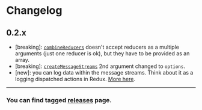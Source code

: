 # Changelog

## 0.2.x

* [breaking]: [`combineReducers`](https://dacz.github.io/rxr/docs/api/combineReducers.html) doesn't accept reducers as a multiple arguments (just one reducer is ok), but they have to be provided as an array.
* [breaking]: [`createMessageStreams`](https://dacz.github.io/rxr/docs/api/createMessageStreams.html) 2nd argument changed to `options`.
* [new]: you can log data within the message streams. Think about it as a logging dispatched actions in Redux. [More here](docs/api/createLoggerStream.md).

---

### You can find tagged [releases](https://github.com/dacz/rxr/releases) page.
